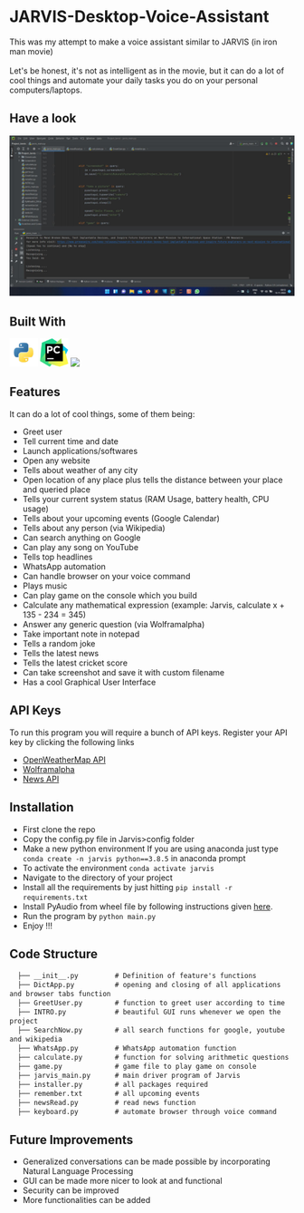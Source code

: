 # JARVIS-Desktop-Voice-Assistant
This was my attempt to make a voice assistant similar to JARVIS (in iron man movie)<br><br>
Let's be honest, it's not as intelligent as in the movie, but it can do a lot of cool things and automate your daily tasks you do on your personal computers/laptops.<br>

## Have a look
<img src="https://github.com/tiwariji-mukund/JARVIS-Desktop-Voice-Assistant/blob/main/ss.jpg" />

## Built With
<img src="https://raw.githubusercontent.com/github/explore/80688e429a7d4ef2fca1e82350fe8e3517d3494d/topics/python/python.png" height=50 /> <img src="https://raw.githubusercontent.com/github/explore/d8574c7bce27faa27fb879bca56dfe351ee66efd/topics/pycharm/pycharm.png" height=50 />  <img src="https://avatars.githubusercontent.com/u/684879?s=280&v=4" height=50 />

## Features
It can do a lot of cool things, some of them being:
<ul>
  <li> Greet user</li>
  <li> Tell current time and date</li>
  <li> Launch applications/softwares</li>
  <li> Open any website</li>
  <li> Tells about weather of any city</li>
  <li> Open location of any place plus tells the distance between your place and queried place</li>
  <li> Tells your current system status (RAM Usage, battery health, CPU usage)</li>
  <li> Tells about your upcoming events (Google Calendar)</li>
  <li> Tells about any person (via Wikipedia)</li>
  <li> Can search anything on Google</li>
  <li> Can play any song on YouTube</li>
  <li> Tells top headlines</li>
  <li> WhatsApp automation</li>
  <li> Can handle browser on your voice command</li>
  <li> Plays music</li>
  <li> Can play game on the console which you build</li>
  <li> Calculate any mathematical expression (example: Jarvis, calculate x + 135 - 234 = 345)</li>
  <li> Answer any generic question (via Wolframalpha)</li>
  <li> Take important note in notepad</li>
  <li> Tells a random joke</li>
  <li> Tells the latest news</li>
  <li> Tells the latest cricket score</li>
  <li> Can take screenshot and save it with custom filename</li>
  <li> Has a cool Graphical User Interface</li>
</ul>

## API Keys

To run this program you will require a bunch of API keys. Register your API key by clicking the following links<nr><br>
<ul>
  <li> <a href="https://openweathermap.org/api">OpenWeatherMap API</a></li>
  <li> <a href="https://www.wolframalpha.com/">Wolframalpha</a></li>
  <li> <a href="https://newsapi.org/">News API</a></li>
</ul>
  
## Installation
  
  <ul>
    <li> First clone the repo</li>    
   <li>Copy the config.py file in Jarvis>config folder</li>
   <li>Make a new python environment If you are using anaconda just type <code>conda create -n jarvis python==3.8.5</code> in anaconda prompt</li>
   <li>To activate the environment <code>conda activate jarvis</code></li>
   <li>Navigate to the directory of your project</li>
   <li>Install all the requirements by just hitting <code>pip install -r requirements.txt</code></li>
    <li>Install PyAudio from wheel file by following instructions given <a href="#">here</a>.</li>
    <li>Run the program by <code>python main.py</code></li>
   <li>Enjoy !!!</li>
  </ul>
  
## Code Structure
      
      ├── __init__.py         # Definition of feature's functions
      ├── DictApp.py          # opening and closing of all applications and browser tabs function
      ├── GreetUser.py        # function to greet user according to time
      ├── INTRO.py            # beautiful GUI runs whenever we open the project
      ├── SearchNow.py        # all search functions for google, youtube and wikipedia
      ├── WhatsApp.py         # WhatsApp automation function
      ├── calculate.py        # function for solving arithmetic questions
      ├── game.py             # game file to play game on console
      ├── jarvis_main.py      # main driver program of Jarvis
      ├── installer.py        # all packages required
      ├── remember.txt        # all upcoming events
      ├── newsRead.py         # read news function
      ├── keyboard.py         # automate browser through voice command
   
  
## Future Improvements
  <ul>
    <li> Generalized conversations can be made possible by incorporating Natural Language Processing</li>
    <li> GUI can be made more nicer to look at and functional</li>
    <li> Security can be improved</li>
    <li> More functionalities can be added</li>
  </ul>
